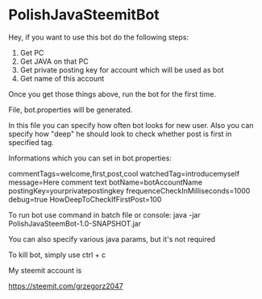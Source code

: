 # PolishJavaSteemitBot

Hey, if you want to use this bot do the following steps:

1. Get PC
2. Get JAVA on that PC
3. Get private posting key for account which will be used as bot
4. Get name of this account

Once you get those things above, run the bot for the first time.

File, bot.properties will be generated.

In this file you can specify how often bot looks for new user. Also you can specify how "deep" he should look to check whether post is first in specified tag.

Informations which you can set in bot.properties:

commentTags=welcome,first,post,cool
watchedTag=introducemyself
message=Here comment text
botName=botAccountName
postingKey=yourprivatepostingkey
frequenceCheckInMilliseconds=1000
debug=true
HowDeepToCheckIfFirstPost=100

To run bot use command in batch file or console: java -jar PolishJavaSteemBot-1.0-SNAPSHOT.jar

You can also specify various java params, but it's not required

To kill bot, simply use ctrl + c

My steemit account is

https://steemit.com/grzegorz2047
